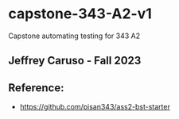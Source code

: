 # capstone-343-A2-v1
Capstone automating testing for 343 A2

## Jeffrey Caruso - Fall 2023

## Reference:
- https://github.com/pisan343/ass2-bst-starter 

